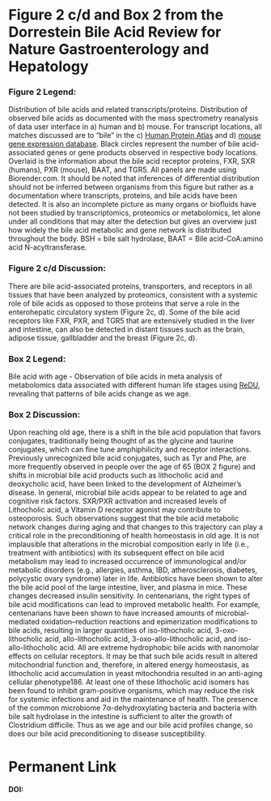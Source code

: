 # Figure 2 c/d and Box 2 from the Dorrestein Bile Acid Review for Nature Gastroenterology and Hepatology

### Figure 2 Legend: 
Distribution of bile acids and related transcripts/proteins. Distribution of observed bile acids as documented with the mass spectrometry reanalysis of data user interface in a) human and b) mouse. For transcript locations, all matches discussed are to “bile” in the c) [Human Protein Atlas](https://www.proteinatlas.org/) and d) [mouse gene expression database](http://www.informatics.jax.org/expression.shtml). Black circles represent the number of bile acid-associated genes or gene products observed in respective body locations. Overlaid is the information about the bile acid receptor proteins, FXR, SXR (humans), PXR (mouse), BAAT, and TGR5. All panels are made using Biorender.com. It should be noted that inferences of differential distribution should not be inferred between organisms from this figure but rather as a documentation where transcripts, proteins, and bile acids have been detected. It is also an incomplete picture as many organs or biofluids have not been studied by transcriptomics, proteomics or metabolomics, let alone under all conditions that may alter the detection but gives an overview just how widely the bile acid metabolic and gene network is distributed throughout the body. BSH = bile salt hydrolase, BAAT = Bile acid-CoA:amino acid N-acyltransferase.

### Figure 2 c/d Discussion:

There are bile acid-associated proteins, transporters, and receptors in all tissues that have been analyzed by proteomics, consistent with a systemic role of bile acids as opposed to those proteins that serve a role in the enterohepatic circulatory system (Figure 2c, d). Some of the bile acid receptors like FXR, PXR, and TGR5 that are extensively studied in the liver and intestine, can also be detected in distant tissues such as the brain, adipose tissue, gallbladder and the breast (Figure 2c, d). 

### Box 2 Legend: 

Bile acid with age - Observation of bile acids in meta analysis of metabolomics data associated with different human life stages using [ReDU](https://redu.ucsd.edu/), revealing that patterns of bile acids change as we age.

### Box 2 Discussion:

Upon reaching old age, there is a shift in the bile acid population that favors conjugates, traditionally being thought of as the glycine and taurine conjugates, which can fine tune amphiphilicity and receptor interactions. Previously unrecognized bile acid conjugates, such as Tyr and Phe, are more frequently observed in people over the age of 65 (BOX 2 figure) and shifts in microbial bile acid products such as lithocholic acid and deoxycholic acid, have been linked to the development of Alzheimer’s disease. In general, microbial bile acids appear to be related to age and cognitive risk factors. SXR/PXR activation and increased levels of Lithocholic acid, a Vitamin D receptor agonist may contribute to osteoporosis. Such observations suggest that the bile acid metabolic network changes during aging and that changes to this trajectory can play a critical role in the preconditioning of health homeostasis in old age. It is not implausible that alterations in the microbial composition early in life (i.e., treatment with antibiotics) with its subsequent effect on bile acid metabolism may lead to increased occurrence of immunological and/or metabolic disorders (e.g., allergies, asthma, IBD, atherosclerosis, diabetes, polycystic ovary syndrome) later in life. Antibiotics have been shown to alter the bile acid pool of the large intestine, liver, and plasma in mice. These changes decreased insulin sensitivity. In centenarians, the right types of bile acid modifications can lead to improved metabolic health. For example, centenarians have been shown to have increased amounts of microbial-mediated oxidation–reduction reactions and epimerization modifications to bile acids, resulting in larger quantities of iso-lithocholic acid, 3-oxo-lithocholic acid, allo-lithocholic acid, 3-oxo-allo-lithocholic acid, and iso-allo-lithocholic acid. All are extreme hydrophobic bile acids with nanomolar effects on cellular receptors. It may be that such bile acids result in altered mitochondrial function and, therefore, in altered energy homeostasis, as lithocholic acid accumulation in yeast mitochondria resulted in an anti-aging cellular phenotype186. At least one of these lithocholic acid isomers has been found to inhibit gram-positive organisms, which may reduce the risk for systemic infections and aid in the maintenance of health. The presence of the common microbiome 7α-dehydroxylating bacteria and bacteria with bile salt hydrolase in the intestine is sufficient to alter the growth of Clostridium difficile. Thus as we age and our bile acid profiles change, so does our bile acid preconditioning to disease susceptibility. 

# Permanent Link
#### DOI:

 
